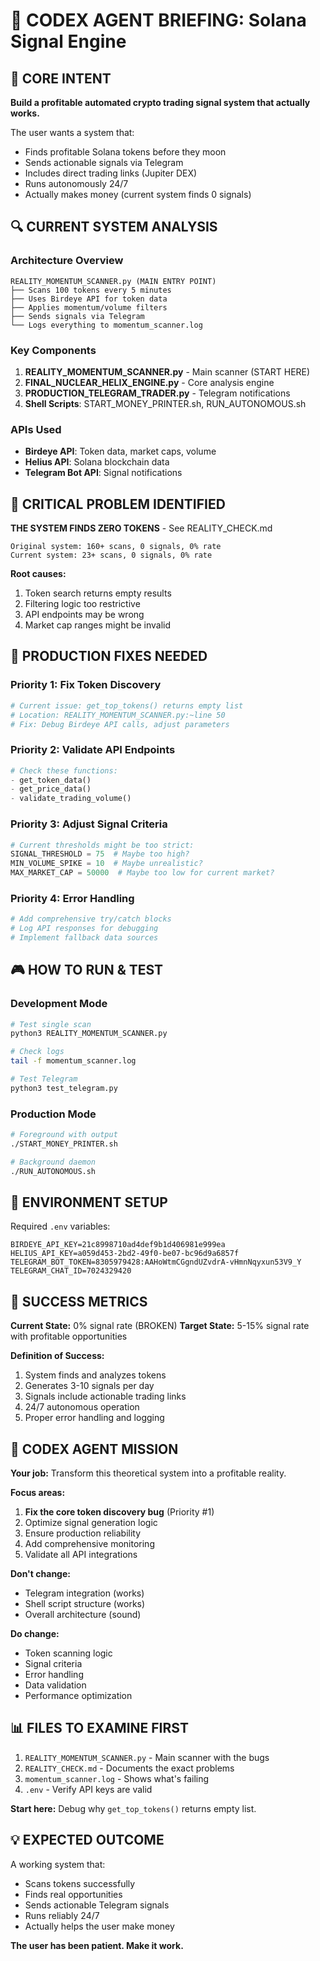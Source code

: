 # 🤖 CODEX AGENT BRIEFING: Solana Signal Engine

## 🎯 CORE INTENT
**Build a profitable automated crypto trading signal system that actually works.**

The user wants a system that:
- Finds profitable Solana tokens before they moon
- Sends actionable signals via Telegram
- Includes direct trading links (Jupiter DEX)
- Runs autonomously 24/7
- Actually makes money (current system finds 0 signals)

## 🔍 CURRENT SYSTEM ANALYSIS

### Architecture Overview
```
REALITY_MOMENTUM_SCANNER.py (MAIN ENTRY POINT)
├── Scans 100 tokens every 5 minutes
├── Uses Birdeye API for token data
├── Applies momentum/volume filters
├── Sends signals via Telegram
└── Logs everything to momentum_scanner.log
```

### Key Components
1. **REALITY_MOMENTUM_SCANNER.py** - Main scanner (START HERE)
2. **FINAL_NUCLEAR_HELIX_ENGINE.py** - Core analysis engine
3. **PRODUCTION_TELEGRAM_TRADER.py** - Telegram notifications
4. **Shell Scripts**: START_MONEY_PRINTER.sh, RUN_AUTONOMOUS.sh

### APIs Used
- **Birdeye API**: Token data, market caps, volume
- **Helius API**: Solana blockchain data
- **Telegram Bot API**: Signal notifications

## 🚨 CRITICAL PROBLEM IDENTIFIED

**THE SYSTEM FINDS ZERO TOKENS** - See REALITY_CHECK.md

```
Original system: 160+ scans, 0 signals, 0% rate
Current system: 23+ scans, 0 signals, 0% rate
```

**Root causes:**
1. Token search returns empty results
2. Filtering logic too restrictive
3. API endpoints may be wrong
4. Market cap ranges might be invalid

## 🔧 PRODUCTION FIXES NEEDED

### Priority 1: Fix Token Discovery
```python
# Current issue: get_top_tokens() returns empty list
# Location: REALITY_MOMENTUM_SCANNER.py:~line 50
# Fix: Debug Birdeye API calls, adjust parameters
```

### Priority 2: Validate API Endpoints
```python
# Check these functions:
- get_token_data()
- get_price_data()
- validate_trading_volume()
```

### Priority 3: Adjust Signal Criteria
```python
# Current thresholds might be too strict:
SIGNAL_THRESHOLD = 75  # Maybe too high?
MIN_VOLUME_SPIKE = 10  # Maybe unrealistic?
MAX_MARKET_CAP = 50000  # Maybe too low for current market?
```

### Priority 4: Error Handling
```python
# Add comprehensive try/catch blocks
# Log API responses for debugging
# Implement fallback data sources
```

## 🎮 HOW TO RUN & TEST

### Development Mode
```bash
# Test single scan
python3 REALITY_MOMENTUM_SCANNER.py

# Check logs
tail -f momentum_scanner.log

# Test Telegram
python3 test_telegram.py
```

### Production Mode
```bash
# Foreground with output
./START_MONEY_PRINTER.sh

# Background daemon
./RUN_AUTONOMOUS.sh
```

## 🔐 ENVIRONMENT SETUP

Required `.env` variables:
```
BIRDEYE_API_KEY=21c8998710ad4def9b1d406981e999ea
HELIUS_API_KEY=a059d453-2bd2-49f0-be07-bc96d9a6857f
TELEGRAM_BOT_TOKEN=8305979428:AAHoWtmCGgndUZvdrA-vHmnNqyxun53V9_Y
TELEGRAM_CHAT_ID=7024329420
```

## 🎯 SUCCESS METRICS

**Current State:** 0% signal rate (BROKEN)
**Target State:** 5-15% signal rate with profitable opportunities

**Definition of Success:**
1. System finds and analyzes tokens
2. Generates 3-10 signals per day
3. Signals include actionable trading links
4. 24/7 autonomous operation
5. Proper error handling and logging

## 🚀 CODEX AGENT MISSION

**Your job:** Transform this theoretical system into a profitable reality.

**Focus areas:**
1. **Fix the core token discovery bug** (Priority #1)
2. Optimize signal generation logic
3. Ensure production reliability
4. Add comprehensive monitoring
5. Validate all API integrations

**Don't change:**
- Telegram integration (works)
- Shell script structure (works)
- Overall architecture (sound)

**Do change:**
- Token scanning logic
- Signal criteria
- Error handling
- Data validation
- Performance optimization

## 📊 FILES TO EXAMINE FIRST

1. `REALITY_MOMENTUM_SCANNER.py` - Main scanner with the bugs
2. `REALITY_CHECK.md` - Documents the exact problems
3. `momentum_scanner.log` - Shows what's failing
4. `.env` - Verify API keys are valid

**Start here:** Debug why `get_top_tokens()` returns empty list.

## 💡 EXPECTED OUTCOME

A working system that:
- Scans tokens successfully
- Finds real opportunities
- Sends actionable Telegram signals
- Runs reliably 24/7
- Actually helps the user make money

**The user has been patient. Make it work.**